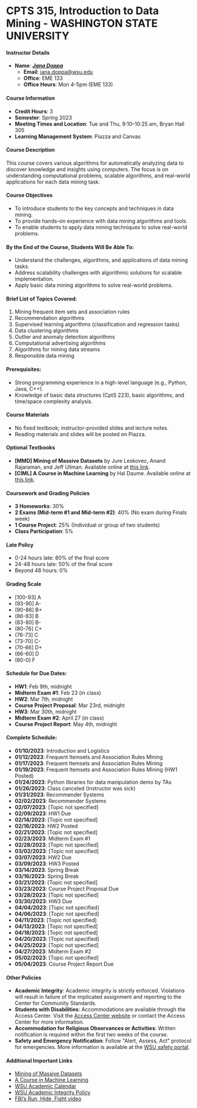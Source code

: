 # CPTS 315, Introduction to Data Mining - WASHINGTON STATE UNIVERSITY 

#### Instructor Details
- **Name**: ***[Jana Doppa](https://www.linkedin.com/in/janardhanraodoppa/)***
  - **Email**: jana.doppa@wsu.edu
  - **Office**: EME 133
  - **Office Hours**: Mon 4-5pm (EME 133)


#### Course Information
- **Credit Hours**: 3
- **Semester**: Spring 2023
- **Meeting Times and Location**: Tue and Thu, 9:10–10:25 am, Bryan Hall 305
- **Learning Management System**: Piazza and Canvas

#### Course Description
This course covers various algorithms for automatically analyzing data to discover knowledge and insights using computers. The focus is on understanding computational problems, scalable algorithms, and real-world applications for each data mining task.

#### Course Objectives
- To introduce students to the key concepts and techniques in data mining.
- To provide hands-on experience with data mining algorithms and tools.
- To enable students to apply data mining techniques to solve real-world problems.

#### By the End of the Course, Students Will Be Able To:
- Understand the challenges, algorithms, and applications of data mining tasks.
- Address scalability challenges with algorithmic solutions for scalable implementation.
- Apply basic data mining algorithms to solve real-world problems.

#### Brief List of Topics Covered:
1. Mining frequent item sets and association rules
2. Recommendation algorithms
3. Supervised learning algorithms (classification and regression tasks)
4. Data clustering algorithms
5. Outlier and anomaly detection algorithms
6. Computational advertising algorithms
7. Algorithms for mining data streams
8. Responsible data mining

#### Prerequisites:
- Strong programming experience in a high-level language (e.g., Python, Java, C++).
- Knowledge of basic data structures (CptS 223), basic algorithms, and time/space complexity analysis.

#### Course Materials
- No fixed textbook; instructor-provided slides and lecture notes.
- Reading materials and slides will be posted on Piazza.

#### Optional Textbooks
- **[MMD] Mining of Massive Datasets** by Jure Leskovec, Anand Rajaraman, and Jeff Ullman. Available online at [this link](http://infolab.stanford.edu/~ullman/mmds/book0n.pdf).
- **[CIML] A Course in Machine Learning** by Hal Daume. Available online at [this link](http://ciml.info/).

#### Coursework and Grading Policies
- **3 Homeworks**: 30%
- **2 Exams (Mid-term #1 and Mid-term #2)**: 40% (No exam during Finals week)
- **1 Course Project**: 25% (Individual or group of two students)
- **Class Participation**: 5%

#### Late Policy
- 0-24 hours late: 80% of the final score
- 24-48 hours late: 50% of the final score
- Beyond 48 hours: 0%

#### Grading Scale
- [100-93] A
- (93-90] A-
- (90-86] B+
- (86-83] B
- (83-80] B-
- (80-76] C+
- (76-73] C
- (73-70] C-
- (70-66] D+
- (66-60] D
- (60-0] F

#### Schedule for Due Dates:
- **HW1**: Feb 9th, midnight
- **Midterm Exam #1**: Feb 23 (in class)
- **HW2**: Mar 7th, midnight
- **Course Project Proposal**: Mar 23rd, midnight
- **HW3**: Mar 30th, midnight
- **Midterm Exam #2**: April 27 (in class)
- **Course Project Report**: May 4th, midnight

#### Complete Schedule:
- **01/10/2023**: Introduction and Logistics
- **01/12/2023**: Frequent Itemsets and Association Rules Mining
- **01/17/2023**: Frequent Itemsets and Association Rules Mining
- **01/19/2023**: Frequent Itemsets and Association Rules Mining (HW1 Posted)
- **01/24/2023**: Python libraries for data manipulation demo by TAs
- **01/26/2023**: Class canceled (Instructor was sick)
- **01/31/2023**: Recommender Systems
- **02/02/2023**: Recommender Systems
- **02/07/2023**: [Topic not specified]
- **02/09/2023**: HW1 Due
- **02/14/2023**: [Topic not specified]
- **02/16/2023**: HW2 Posted
- **02/21/2023**: [Topic not specified]
- **02/23/2023**: Midterm Exam #1
- **02/28/2023**: [Topic not specified]
- **03/02/2023**: [Topic not specified]
- **03/07/2023**: HW2 Due
- **03/09/2023**: HW3 Posted
- **03/14/2023**: Spring Break
- **03/16/2023**: Spring Break
- **03/21/2023**: [Topic not specified]
- **03/23/2023**: Course Project Proposal Due
- **03/28/2023**: [Topic not specified]
- **03/30/2023**: HW3 Due
- **04/04/2023**: [Topic not specified]
- **04/06/2023**: [Topic not specified]
- **04/11/2023**: [Topic not specified]
- **04/13/2023**: [Topic not specified]
- **04/18/2023**: [Topic not specified]
- **04/20/2023**: [Topic not specified]
- **04/25/2023**: [Topic not specified]
- **04/27/2023**: Midterm Exam #2
- **05/02/2023**: [Topic not specified]
- **05/04/2023**: Course Project Report Due

#### Other Policies
- **Academic Integrity**: Academic integrity is strictly enforced. Violations will result in failure of the implicated assignment and reporting to the Center for Community Standards.
- **Students with Disabilities**: Accommodations are available through the Access Center. Visit the [Access Center website](http://accesscenter.wsu.edu) or contact the Access Center for more information.
- **Accommodation for Religious Observances or Activities**: Written notification is required within the first two weeks of the course.
- **Safety and Emergency Notification**: Follow "Alert, Assess, Act" protocol for emergencies. More information is available at the [WSU safety portal](https://faculty.wsu.edu/classroom-safety).

#### Additional Important Links
- [Mining of Massive Datasets](http://infolab.stanford.edu/~ullman/mmds/book0n.pdf)
- [A Course in Machine Learning](http://ciml.info/)
- [WSU Academic Calendar](http://registrar.wsu.edu/academic-calendar)
- [WSU Academic Integrity Policy](http://app.leg.wa.gov/WAC/default.aspx?cite=504-26-010)
- [FBI’s Run, Hide, Fight video](https://www.fbi.gov/about-us/cirg/active-shooter-and-mass-casualty-incidents/run-hide-fight-video)
